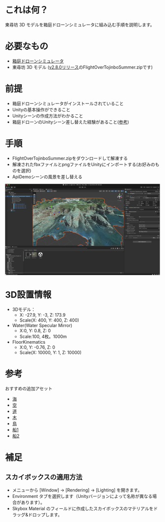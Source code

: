 # これは何？

東尋坊 3D モデルを箱庭ドローンシミュレータに組み込む手順を説明します。

# 必要なもの

- [箱庭ドローンシミュレータ](https://github.com/toppers/hakoniwa-px4sim)
- 東尋坊 3D モデル ([v2.8.0リリース](https://github.com/toppers/hakoniwa-unity-drone-model/releases/tag/v2.8.0)のFlightOverTojinboSummer.zipです)


# 前提

- 箱庭ドローンシミュレータがインストールされていること
- Unityの基本操作ができること
- Unityシーンの作成方法がわかること
- 箱庭ドローンのUnityシーン差し替えた経験があること([参考](https://www.docswell.com/s/kanetugu2015/KXYR8Y-2024-05-19-160903))

# 手順

- FlightOverTojinboSummer.zipをダウンロードして解凍する
- 解凍されたfbxファイルとpngファイルをUnityにインポートする(お好みのものを選択)
- ApiDemoシーンの風景を差し替える

![image](images/tojinbo-scene.png)


# 3D設置情報

* 3Dモデル：
  * X: -27.9, Y: -3, Z: 173.9
  * Scale(X: 400, Y: 400, Z: 400)
* Water(Water Specular Mirror)
  * X:0, Y: 0.8, Z: 0
  * Scale:100, 4枚。1000m
* FloorKinematics
  * X:0, Y: -0.76, Z: 0
  * Scale(X: 10000, Y: 1, Z: 10000)

# 参考

おすすめの追加アセット

- [海](https://assetstore.unity.com/packages/vfx/shaders/water-shaders-v2-x-149916)
- [空](https://assetstore.unity.com/packages/2d/textures-materials/sky/colorskies-91541)
- [道](https://assetstore.unity.com/packages/2d/textures-materials/roads/asphalt-materials-141036)
- [木](https://assetstore.unity.com/packages/3d/vegetation/trees/realistic-tree-9-rainbow-tree-54622)
- [鳥](https://assetstore.unity.com/packages/3d/characters/animals/birds/living-birds-15649)
- [船1](https://assetstore.unity.com/packages/3d/vehicles/sea/boats-polypack-189866)
- [船2](https://assetstore.unity.com/packages/3d/vehicles/sea/brig-sloop-sailing-ship-77862)

# 補足

## スカイボックスの適用方法

- メニューから [Window] -> [Rendering] -> [Lighting] を開きます。
- Environment タブを選択します（Unityバージョンによって名称が異なる場合があります）。
- Skybox Material のフィールドに作成したスカイボックスのマテリアルをドラッグ&ドロップします。
